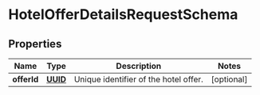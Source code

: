 # HotelOfferDetailsRequestSchema

## Properties
Name | Type | Description | Notes
------------ | ------------- | ------------- | -------------
**offerId** | [**UUID**](UUID.md) | Unique identifier of the hotel offer. |  [optional]
